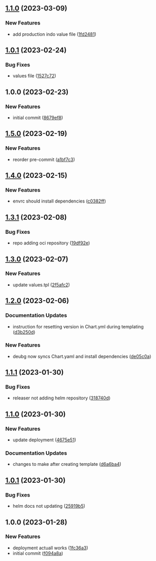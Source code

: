 ## [1.1.0](https://github.com/tr8team/helm.systems_database-ui/compare/v1.0.1...v1.1.0) (2023-03-09)


### New Features

* add production indo value file ([1fd2481](https://github.com/tr8team/helm.systems_database-ui/commit/1fd2481d7a688a7264a1f39a7a01e11323c22396))

## [1.0.1](https://github.com/tr8team/helm.systems_database-ui/compare/v1.0.0...v1.0.1) (2023-02-24)


### Bug Fixes

* values file ([1527c72](https://github.com/tr8team/helm.systems_database-ui/commit/1527c720f8006d6cc1fc70488ad623b35d0b2685))

## 1.0.0 (2023-02-23)


### New Features

* initial commit ([8679ef8](https://github.com/tr8team/helm.systems_database-ui/commit/8679ef83b78abd65deafbc7c6d3a5ed72a39462f))

## [1.5.0](https://github.com/tr8team/helm-wrapper-template/compare/v1.4.0...v1.5.0) (2023-02-19)


### New Features

* reorder pre-commit ([a1bf7c3](https://github.com/tr8team/helm-wrapper-template/commit/a1bf7c348737d502dbdb49137829e1fb94abc5d8))

## [1.4.0](https://github.com/tr8team/helm-wrapper-template/compare/v1.3.1...v1.4.0) (2023-02-15)


### New Features

* envrc should install dependencies ([c0382ff](https://github.com/tr8team/helm-wrapper-template/commit/c0382ffee659d47d42eb0db9eeb4edb4253129c8))

## [1.3.1](https://github.com/tr8team/helm-wrapper-template/compare/v1.3.0...v1.3.1) (2023-02-08)


### Bug Fixes

* repo adding oci repository ([19df92e](https://github.com/tr8team/helm-wrapper-template/commit/19df92eb4595e26d9b55a5bbcb781d61b0513fbe))

## [1.3.0](https://github.com/tr8team/helm-wrapper-template/compare/v1.2.0...v1.3.0) (2023-02-07)


### New Features

* update values.tpl ([2f5afc2](https://github.com/tr8team/helm-wrapper-template/commit/2f5afc2e434ba61fb1015a6a5b8e6274ada9c16d))

## [1.2.0](https://github.com/tr8team/helm-wrapper-template/compare/v1.1.1...v1.2.0) (2023-02-06)


### Documentation Updates

* instruction for resetting version in Chart.yml during templating ([d3b250d](https://github.com/tr8team/helm-wrapper-template/commit/d3b250d43d294320d42ca49e99db6c743a353e95))


### New Features

* deubg now syncs Chart.yaml and install dependencies ([de05c0a](https://github.com/tr8team/helm-wrapper-template/commit/de05c0a197c7163e4e0d0cc1e878e6c51c0fbe27))

## [1.1.1](https://github.com/tr8team/helm-wrapper-template/compare/v1.1.0...v1.1.1) (2023-01-30)


### Bug Fixes

* releaser not adding helm repository ([318740d](https://github.com/tr8team/helm-wrapper-template/commit/318740d46da0eb3cd6b49c861ccda9d5e49805bb))

## [1.1.0](https://github.com/tr8team/helm-wrapper-template/compare/v1.0.1...v1.1.0) (2023-01-30)


### New Features

* update deployment ([4675e51](https://github.com/tr8team/helm-wrapper-template/commit/4675e51114c721315584e024ff8fe1bd74057944))


### Documentation Updates

* changes to make after creating template ([d6a6ba4](https://github.com/tr8team/helm-wrapper-template/commit/d6a6ba4cc8cbec4595c8c8344d6b92e4198a17f1))

## [1.0.1](https://github.com/tr8team/helm-wrapper-template/compare/v1.0.0...v1.0.1) (2023-01-30)


### Bug Fixes

* helm docs not updating ([25919b5](https://github.com/tr8team/helm-wrapper-template/commit/25919b53d7e2a70f478703c373357a4b9af32e79))

## 1.0.0 (2023-01-28)


### New Features

* deployment actuall works ([1fc36a3](https://github.com/tr8team/helm-wrapper-template/commit/1fc36a388036176a787139c861543d95991afa5f))
* initial commit ([f094a8a](https://github.com/tr8team/helm-wrapper-template/commit/f094a8acf87f57e6a2edd8b2bfce192cd55a1fdf))
